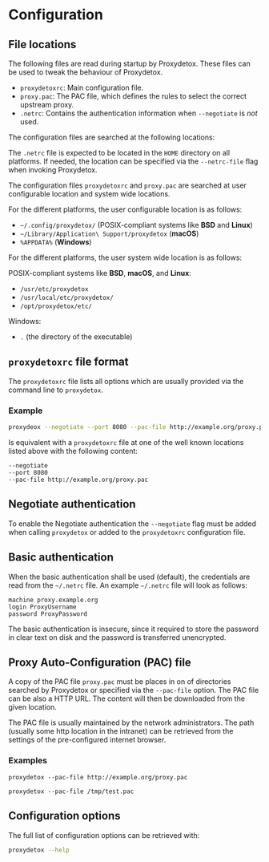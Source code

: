 # Configuration

## File locations

The following files are read during startup by Proxydetox. These files can be
used to tweak the behaviour of Proxydetox.

- `proxydetoxrc`: Main configuration file.
- `proxy.pac`: The PAC file, which defines the rules to select the correct
  upstream proxy.
- `.netrc`: Contains the authentication information when `--negotiate` is _not_
  used.

The configuration files are searched at the following locations:

The `.netrc` file is expected to be located in the `HOME` directory on all
platforms. If needed, the location can be specified via the `--netrc-file` flag
when invoking Proxydetox.

The configuration files `proxydetoxrc` and `proxy.pac` are searched at user
configurable location and system wide locations.

For the different platforms, the user configurable location is as follows:

- `~/.config/proxydetox/` (POSIX-compliant systems like **BSD** and **Linux**)
- `~/Library/Application\ Support/proxydetox` (**macOS**)
- `%APPDATA%` (**Windows**)

For the different platforms, the user system wide location is as follows:

POSIX-compliant systems like **BSD**, **macOS**, and **Linux**:

- `/usr/etc/proxydetox`
- `/usr/local/etc/proxydetox/`
- `/opt/proxydetox/etc/`

Windows:

- `.` (the directory of the executable)

## `proxydetoxrc` file format

The `proxydetoxrc` file lists all options which are usually provided via the
command line to `proxydetox`.

### Example

```sh
proxydeox --negotiate --port 8080 --pac-file http://example.org/proxy.pac
```

Is equivalent with a `proxydetoxrc` file at one of the well known locations
listed above with the following content:

```
--negotiate
--port 8080
--pac-file http://example.org/proxy.pac
```

## Negotiate authentication

To enable the Negotiate authentication the `--negotiate` flag must be added when
calling `proxydetox` or added to the `proxydetoxrc` configuration file.

## Basic authentication

When the basic authentication shall be used (default), the credentials are read
from the `~/.netrc` file. An example `~/.netrc` file will look as follows:

```
machine proxy.example.org
login ProxyUsername
password ProxyPassword
```

The basic authentication is insecure, since it required to store the password in
clear text on disk and the password is transferred unencrypted.

## Proxy Auto-Configuration (PAC) file

A copy of the PAC file `proxy.pac` must be places in on of directories searched
by Proxydetox or specified via the `--pac-file` option. The PAC file can be also
a HTTP URL. The content will then be downloaded from the given location.

The PAC file is usually
maintained by the network administrators. The path (usually some http location
in the intranet) can be retrieved from the settings of the pre-configured
internet browser.

### Examples

```
proxydetox --pac-file http://example.org/proxy.pac
```

```
proxydetox --pac-file /tmp/test.pac
```

## Configuration options

The full list of configuration options can be retrieved with:

```sh
proxydetox --help
```

